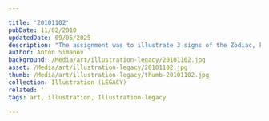 ```yaml
---

title: '20101102'
pubDate: 11/02/2010
updatedDate: 09/05/2025
description: "The assignment was to illustrate 3 signs of the Zodiac, keeping in mind particular culture or art movement. I went with illuminated manuscripts (such as Book of Kells). I didn't have time to tool out a bunch of celtic knots, so I basically focused on the signs themselves (it was hard to keep away from drawing a realistic human body), in the illuminated manuscript style. Not sure how I feel about it, I might re-visit this at a later time."
author: Anton Simanov
background: /Media/art/illustration-legacy/20101102.jpg
asset: /Media/art/illustration-legacy/20101102.jpg
thumb: /Media/art/illustration-legacy/thumb-20101102.jpg
collection: Illustration (LEGACY)
related: ''
tags: art, illustration, Illustration-legacy

---
```


